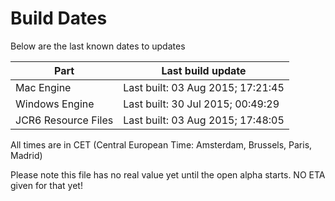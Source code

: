 # Build Dates

Below are the last known dates to updates

Part | Last build update
-----|-----
Mac Engine | Last built: 03 Aug 2015; 17:21:45
Windows Engine | Last built: 30 Jul 2015; 00:49:29
JCR6 Resource Files | Last built: 03 Aug 2015; 17:48:05
All times are in CET (Central European Time: Amsterdam, Brussels, Paris, Madrid)


Please note this file has no real value yet until the open alpha starts. NO ETA given for that yet!
